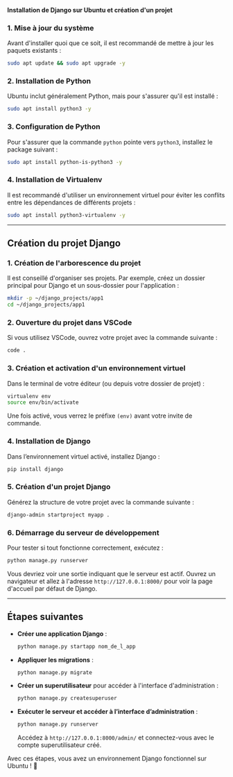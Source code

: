 **Installation de Django sur Ubuntu et création d'un projet**

### 1. Mise à jour du système
Avant d'installer quoi que ce soit, il est recommandé de mettre à jour les paquets existants :
```bash
sudo apt update && sudo apt upgrade -y
```

### 2. Installation de Python
Ubuntu inclut généralement Python, mais pour s'assurer qu'il est installé :
```bash
sudo apt install python3 -y
```

### 3. Configuration de Python
Pour s'assurer que la commande `python` pointe vers `python3`, installez le package suivant :
```bash
sudo apt install python-is-python3 -y
```

### 4. Installation de Virtualenv
Il est recommandé d'utiliser un environnement virtuel pour éviter les conflits entre les dépendances de différents projets :
```bash
sudo apt install python3-virtualenv -y
```

---

## **Création du projet Django**

### 1. Création de l'arborescence du projet
Il est conseillé d'organiser ses projets. Par exemple, créez un dossier principal pour Django et un sous-dossier pour l'application :
```bash
mkdir -p ~/django_projects/app1
cd ~/django_projects/app1
```

### 2. Ouverture du projet dans VSCode
Si vous utilisez VSCode, ouvrez votre projet avec la commande suivante :
```bash
code .
```

### 3. Création et activation d'un environnement virtuel
Dans le terminal de votre éditeur (ou depuis votre dossier de projet) :
```bash
virtualenv env
source env/bin/activate
```
Une fois activé, vous verrez le préfixe `(env)` avant votre invite de commande.

### 4. Installation de Django
Dans l’environnement virtuel activé, installez Django :
```bash
pip install django
```

### 5. Création d'un projet Django
Générez la structure de votre projet avec la commande suivante :
```bash
django-admin startproject myapp .
```

### 6. Démarrage du serveur de développement
Pour tester si tout fonctionne correctement, exécutez :
```bash
python manage.py runserver
```
Vous devriez voir une sortie indiquant que le serveur est actif. Ouvrez un navigateur et allez à l'adresse `http://127.0.0.1:8000/` pour voir la page d'accueil par défaut de Django.

---

## **Étapes suivantes**

- **Créer une application Django** :
  ```bash
  python manage.py startapp nom_de_l_app
  ```
- **Appliquer les migrations** :
  ```bash
  python manage.py migrate
  ```
- **Créer un superutilisateur** pour accéder à l'interface d'administration :
  ```bash
  python manage.py createsuperuser
  ```
- **Exécuter le serveur et accéder à l’interface d’administration** :
  ```bash
  python manage.py runserver
  ```
  Accédez à `http://127.0.0.1:8000/admin/` et connectez-vous avec le compte superutilisateur créé.

Avec ces étapes, vous avez un environnement Django fonctionnel sur Ubuntu ! 🚀


